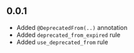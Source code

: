 ## 0.0.1

- Added `@DeprecatedFrom(..)` annotation
- Added `deprecated_from_expired` rule
- Added `use_deprecated_from` rule